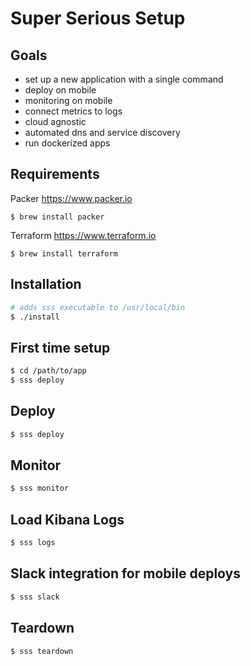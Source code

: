 # Super Serious Setup

## Goals

* set up a new application with a single command
* deploy on mobile
* monitoring on mobile
* connect metrics to logs
* cloud agnostic
* automated dns and service discovery
* run dockerized apps

## Requirements

Packer https://www.packer.io

    $ brew install packer

Terraform https://www.terraform.io

    $ brew install terraform

## Installation

```bash
# adds sss executable to /usr/local/bin
$ ./install
```

## First time setup

```bash
$ cd /path/to/app
$ sss deploy
```

## Deploy

```bash
$ sss deploy
```

## Monitor

```bash
$ sss monitor
```

## Load Kibana Logs

```bash
$ sss logs
```

## Slack integration for mobile deploys


```bash
$ sss slack
```

## Teardown

```bash
$ sss teardown
```
